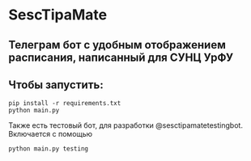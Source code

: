 # SescTipaMate

## Телеграм бот с удобным отображением расписания, написанный для СУНЦ УрФУ

## Чтобы запустить:
```
pip install -r requirements.txt
python main.py
```
Также есть тестовый бот, для разработки @sesctipamatetestingbot. Включается с помощью
```
python main.py testing
```
